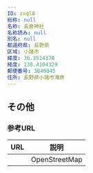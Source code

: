 ```yaml
---
ID: zxql8
総称: null
名称: 長倉神社
名称読み: null
別名: null
都道府県: 長野県
区域: 小諸市
緯度: 36.3514378
経度: 138.4104329
郵便番号: 3840045
住所: 長野県小諸市滝原
---
```


## その他

### 参考URL

| URL | 説明          |
| --- | ------------- |
|     | OpenStreetMap |
